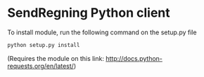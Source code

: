 SendRegning Python client
=========================

To install module, run the following command on the setup.py file

```python
python setup.py install
```

(Requires the module on this link: http://docs.python-requests.org/en/latest/)
